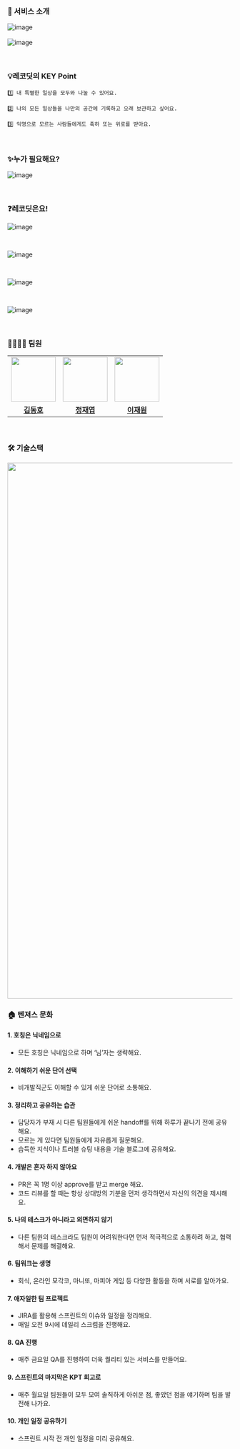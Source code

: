 ### 🎁 서비스 소개
![image](https://user-images.githubusercontent.com/64088250/212938313-789d2c14-99fa-460d-86af-34858c5d3f0f.png)
<br>
<br>
![image](https://user-images.githubusercontent.com/64088250/212941454-e4241096-8d67-42e5-8703-acebb5257895.png)

<br>

### 💡레코딧의 KEY Point

```
1️⃣ 내 특별한 일상을 모두와 나눌 수 있어요.
```

```
2️⃣ 나의 모든 일상들을 나만의 공간에 기록하고 오래 보관하고 싶어요.
```

```
3️⃣ 익명으로 모르는 사람들에게도 축하 또는 위로를 받아요.
```
<br>

### ✨누가 필요해요?
![image](https://user-images.githubusercontent.com/64088250/212941594-3c774cfb-dbfd-4e90-be46-e696d34fff4a.png)

<br>

### ❓레코딧은요!
![image](https://user-images.githubusercontent.com/64088250/213171662-58687464-3607-4917-bad1-7c2ff0dfd402.png)

<br>

![image](https://user-images.githubusercontent.com/64088250/213171746-df754669-e41c-44f4-95c0-8beb6498d4aa.png)

<br>

![image](https://user-images.githubusercontent.com/64088250/213171819-8b5e80cf-4d57-4d0b-ba5b-71ff8cfbebab.png)

<br>

![image](https://user-images.githubusercontent.com/64088250/213171846-9f5b0914-2b70-4c58-b8bb-a03c1a9b9b75.png)


<br>

### **👨‍👨‍👧‍👧 팀원**
<table>
 <tr>
   <td>
      <a href="https://github.com/kdomo">
        <img src="https://avatars.githubusercontent.com/u/64088250?v=4" width="100px" />
      </a>
    </td>
    <td>
      <a href="https://github.com/Jaeyeop-Jung">
        <img src="https://avatars.githubusercontent.com/u/65753029?v=4" width="100px" />
      </a>
    </td>
    <td>
      <a href="https://github.com/Pull-Stack">
        <img src="https://avatars.githubusercontent.com/u/108255447?v=4" width="100px" />
      </a>
    </td>
  </tr>
  <tr>
    <td align="center"><b><a href="https://github.com/kdomo">김동호</a></b></td>
    <td align="center"><b><a href="https://github.com/Jaeyeop-Jung">정재엽</a></b></td>
    <td align="center"><b><a href="https://github.com/Pull-Stack">이재원</a></b></td>
  </tr>
</table>

<br>

### 🛠 기술스택

<image src="https://user-images.githubusercontent.com/64088250/213172028-e3807721-39f7-4c69-a186-383ee1ee5164.png" witdh="400" height="1200">

<br>

### 🏠 텐져스 문화
#### 1. 호칭은 닉네임으로
- 모든 호칭은 닉네임으로 하며 ‘님’자는 생략해요.
#### 2. 이해하기 쉬운 단어 선택
- 비개발직군도 이해할 수 있게 쉬운 단어로 소통해요.
#### 3. 정리하고 공유하는 습관
- 담당자가 부재 시 다른 팀원들에게 쉬운 handoff를 위해 하루가 끝나기 전에 공유해요.
- 모르는 게 있다면 팀원들에게 자유롭게 질문해요.
- 습득한 지식이나 트러블 슈팅 내용을 기술 블로그에 공유해요.
#### 4. 개발은 혼자 하지 않아요
- PR은 꼭 1명 이상 approve를 받고 merge 해요.
- 코드 리뷰를 할 때는 항상 상대방의 기분을 먼저 생각하면서 자신의 의견을 제시해요.
#### 5. 나의 테스크가 아니라고 외면하지 않기
- 다른 팀원의 테스크라도 팀원이 어려워한다면 먼저 적극적으로 소통하려 하고, 협력해서 문제를 해결해요.
#### 6. 팀워크는 생명
- 회식, 온라인 모각코, 마니또, 마피아 게임 등 다양한 활동을 하며 서로를 알아가요.
#### 7. 애자일한 팀 프로젝트
- JIRA를 활용해 스프린트의 이슈와 일정을 정리해요.
- 매일 오전 9시에 데일리 스크럼을 진행해요.
#### 8. QA 진행
- 매주 금요일 QA를 진행하여 더욱 퀄리티 있는 서비스를 만들어요.
#### 9. 스프린트의 마지막은 KPT 회고로
- 매주 월요일 팀원들이 모두 모여 솔직하게 아쉬운 점, 좋았던 점을 얘기하며 팀을 발전해 나가요.
#### 10. 개인 일정 공유하기
- 스프린트 시작 전 개인 일정을 미리 공유해요.

